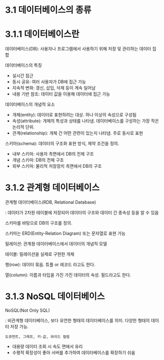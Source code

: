 # 3.1 데이터베이스의 종류
# 3.1.1 데이터베이스란

데이터베이스(DB): 사용자나 프로그램에서 사용하기 위해 저장 및 관리하는 데이터 집합

데이터베이스의 특징

- 실시간 접근
- 동시 공유: 여러 사용자가 DB에 접근 가능
- 지속적 변화: 갱신, 삽입, 삭제 등이 계속 일어남
- 내용 기반 참조: 데이터 값을 이용해 데이터에 접근 가능

데이터베이스의 개념적 요소

- 개체(entity): 데이터로 표현하려는 대상. 하나 이상의 속성으로 구성됨
- 속성(attribute): 개체의 특성과 상태를 나타냄. 데이터베이스를 구성하는 가장 작은 논리적 단위.
- 관계(relationship): 개체 간 어떤 관련이 있는지 나타냄. 주로 동사로 표현

스키마(schema): 데이터의 구조화 표현 방식, 제약 조건을 정의.

- 내부 스키마: 사용자 측면에서 DB의 전체 구조
- 개념 스키마: DB의 전체 구조
- 외부 스키마: 물리적 저장장치 측면에서 DB의 구조

# 3.1.2 관계형 데이터베이스

관계형 데이터베이스(RDB, Relational Database)

: 데이터가 2차원 테이블에 저장되어 데이터의 구조와 데이터 간 종속성 등을 알 수 있음

스키마를 바탕으로 DB의 구조를 정의. 

스키마는 ERD(Entity-Relation Diagram) 또는 문자열로 표현 가능

릴레이션: 관계쳥 데이터베이스에서 데이터의 개념적 모델

테이블: 릴레이션을 실제로 구현한 개체

행(row): 데이터 묶음. 튜플 or 레코드 라고도 한다.

열(column): 이름과 타입을 가진 가진 데이터의 속성. 필드라고도 한다.

# 3.1.3 NoSQL 데이터베이스

NoSQL(Not Only SQL)

: 비관계형 데이터베이스, 보다 유연한 형태의 데이터베이스를 의미. 다양한 형태의 데이터 저장 가능.

`도큐먼트, 그래프, 키-값, 와이드 컬럼`

- 대용량 데이터 조회 시 속도 면에서 유리
- 수평적 확장성이 좋아 서버를 추가하여 데이터베이스를 확장하기 쉬움
